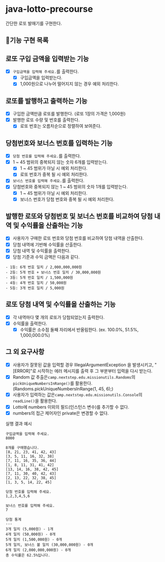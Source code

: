 # java-lotto-precourse

간단한 로또 발매기를 구현한다.

## 📝기능 구현 목록

## 로또 구입 금액을 입력받는 기능

- [x] `구입금액을 입력해 주세요.`를 출력한다.
    - [x] 구입금액을 입력받는다.
    - [x] 1,000원으로 나누어 떨어지지 않는 경우 예외 처리한다.

## 로또를 발행하고 출력하는 기능

- [x] 구입한 금액만큼 로또를 발행한다. (로또 1장의 가격은 1,000원)
- [x] 발행한 로또 수량 및 번호를 출력한다.
    - [x] 로또 번호는 오름차순으로 정렬하여 보여준다.

## 당첨번호와 보너스 번호를 입력하는 기능

- [x] `당첨 번호를 입력해 주세요.`를 출력한다.
- [x] 1 ~ 45 범위의 중복되지 않는 숫자 6개를 입력받는다.
    - [x] 1 ~ 45 범위가 아닐 시 예외 처리한다.
    - [x] 로또 번호가 중복 될 시 예외 처리한다.
- [x] `보너스 번호를 입력해 주세요.`를 출력한다.
- [x] 당첨번호와 중복되지 않는 1 ~ 45 범위의 숫자 1개를 입력받는다.
    - [x] 1 ~ 45 범위가 아닐 시 예외 처리한다.
    - [x] 보너스 번호가 당첨 번호와 중복 될 시 예외 처리한다.

## 발행한 로또와 당첨번호 및 보너스 번호를 비교하여 당첨 내역 및 수익률을 산출하는 기능

- [x] 사용자가 구매한 로또 번호와 당첨 번호를 비교하여 당첨 내역을 산출한다.
- [x] 당첨 내역에 기반해 수익률을 산출한다.
- [x] 당첨 내역 및 수익률을 출력한다.
- [x] 당첨 기준과 수익 금액은 다음과 같다.

```
- 1등: 6개 번호 일치 / 2,000,000,000원
- 2등: 5개 번호 + 보너스 번호 일치 / 30,000,000원
- 3등: 5개 번호 일치 / 1,500,000원
- 4등: 4개 번호 일치 / 50,000원
- 5등: 3개 번호 일치 / 5,000원
```

## 로또 당첨 내역 및 수익률을 산출하는 기능

- [x] 각 내역마다 몇 개의 로또가 당첨되었는지 출력한다.
- [x] 수익률을 출력한다.
    - [x] 수익률은 소수점 둘째 자리에서 반올림한다. (ex. 100.0%, 51.5%, 1,000,000.0%)

## 그 외 요구사항

- [x] 사용자가 잘못된 값을 입력할 경우 IllegalArgumentException 을 발생시키고, "[ERROR]"로 시작하는 에러 메시지를 출력 후 그 부분부터 입력을 다시 받는다.
- [x] Random 값 추출은`camp.nextstep.edu.missionutils.Randoms`의`pickUniqueNumbersInRange()`를 활용한다.
  (Randoms.pickUniqueNumbersInRange(1, 45, 6);)
- [x] 사용자가 입력하는 값은`camp.nextstep.edu.missionutils.Console`의`readLine()`을 활용한다.
- [x] Lotto에 numbers 이외의 필드(인스턴스 변수)를 추가할 수 없다.
- [x] numbers의 접근 제어자인 private은 변경할 수 없다.

실행 결과 예시

```
구입금액을 입력해 주세요.
8000

8개를 구매했습니다.
[8, 21, 23, 41, 42, 43]
[3, 5, 11, 16, 32, 38]
[7, 11, 16, 35, 36, 44]
[1, 8, 11, 31, 41, 42]
[13, 14, 16, 38, 42, 45]
[7, 11, 30, 40, 42, 43]
[2, 13, 22, 32, 38, 45]
[1, 3, 5, 14, 22, 45]

당첨 번호를 입력해 주세요.
1,2,3,4,5,6

보너스 번호를 입력해 주세요.
7

당첨 통계
---
3개 일치 (5,000원) - 1개
4개 일치 (50,000원) - 0개
5개 일치 (1,500,000원) - 0개
5개 일치, 보너스 볼 일치 (30,000,000원) - 0개
6개 일치 (2,000,000,000원) - 0개
총 수익률은 62.5%입니다.

```